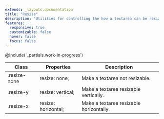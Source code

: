 ```yaml
---
extends: _layouts.documentation
title: "Resize"
description: "Utilities for controlling the how a textarea can be resized."
features:
  responsive: true
  customizable: false
  hover: false
  focus: false
---
```


@include('_partials.work-in-progress')

<div class="border-t border-grey-lighter">
    <table class="w-full text-left" style="border-collapse: collapse;">
        <colgroup>
            <col class="w-1/5">
            <col class="w-1/3">
            <col>
        </colgroup>
        <thead>
          <tr>
              <th class="text-sm font-semibold text-grey-darker p-2 bg-grey-lightest">Class</th>
              <th class="text-sm font-semibold text-grey-darker p-2 bg-grey-lightest">Properties</th>
              <th class="text-sm font-semibold text-grey-darker p-2 bg-grey-lightest">Description</th>
          </tr>
        </thead>
        <tbody class="align-baseline">
            <tr>
                <td class="p-2 border-t border-smoke font-mono text-xs text-purple-dark">.resize-none</td>
                <td class="p-2 border-t border-smoke font-mono text-xs text-blue-dark">resize: none;</td>
                <td class="p-2 border-t border-smoke text-sm text-grey-darker">Make a textarea not resizable.</td>
            </tr>
            <tr>
                <td class="p-2 border-t border-smoke font-mono text-xs text-purple-dark">.resize-y</td>
                <td class="p-2 border-t border-smoke font-mono text-xs text-blue-dark">resize: vertical;</td>
                <td class="p-2 border-t border-smoke text-sm text-grey-darker">Make a textarea resizable vertically.</td>
            </tr>
            <tr>
                <td class="p-2 border-t border-smoke font-mono text-xs text-purple-dark">.resize-x</td>
                <td class="p-2 border-t border-smoke font-mono text-xs text-blue-dark">resize: horizontal;</td>
                <td class="p-2 border-t border-smoke text-sm text-grey-darker">Make a textarea resizable horizontally.</td>
            </tr>
        </tbody>
    </table>
</div>
